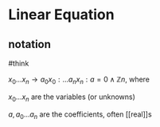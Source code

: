 # Linear Equation

## notation

#think

$x_0 \dots x_n \to a_0x_0 : \dots a_nx_n : a = 0 \land \mathbb Z n$, where

$x_0 \dots x_n$ are the variables (or unknowns)

$a, a_0 \dots a_n$ are the coefficients, often [[real]]s
